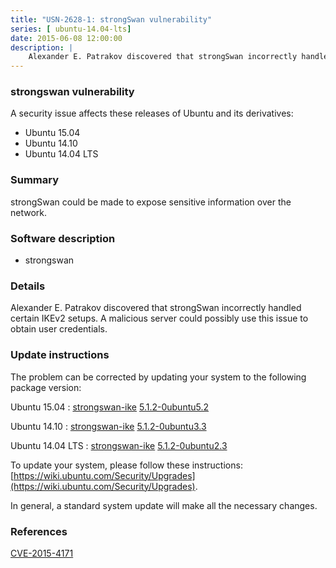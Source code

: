```yaml
---
title: "USN-2628-1: strongSwan vulnerability"
series: [ ubuntu-14.04-lts]
date: 2015-06-08 12:00:00
description: |
    Alexander E. Patrakov discovered that strongSwan incorrectly handled certain IKEv2 setups. A malicious server could possibly use this issue to obtain user credentials. 
--- 
```

 
 


### strongswan vulnerability

A security issue affects these releases of Ubuntu and its derivatives:

* Ubuntu 15.04
* Ubuntu 14.10
* Ubuntu 14.04 LTS

### Summary

strongSwan could be made to expose sensitive information over the network. 

### Software description

* strongswan 

### Details

Alexander E. Patrakov discovered that strongSwan incorrectly handled certain IKEv2 setups. A malicious server could possibly use this issue to obtain user credentials. 

### Update instructions

The problem can be corrected by updating your system to the following package version:

Ubuntu 15.04
 : [strongswan-ike](https://launchpad.net/ubuntu/+source/strongswan) <span> [5.1.2-0ubuntu5.2](https://launchpad.net/ubuntu/+source/strongswan/5.1.2-0ubuntu5.2) </span> 

Ubuntu 14.10
 : [strongswan-ike](https://launchpad.net/ubuntu/+source/strongswan) <span> [5.1.2-0ubuntu3.3](https://launchpad.net/ubuntu/+source/strongswan/5.1.2-0ubuntu3.3) </span> 

Ubuntu 14.04 LTS
 : [strongswan-ike](https://launchpad.net/ubuntu/+source/strongswan) <span> [5.1.2-0ubuntu2.3](https://launchpad.net/ubuntu/+source/strongswan/5.1.2-0ubuntu2.3) </span> 

To update your system, please follow these instructions: [https://wiki.ubuntu.com/Security/Upgrades](https://wiki.ubuntu.com/Security/Upgrades).

In general, a standard system update will make all the necessary changes. 

### References

 
 [CVE-2015-4171](http://people.ubuntu.com/~ubuntu-security/cve/CVE-2015-4171)
 

